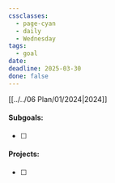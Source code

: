 ```yaml
---
cssclasses:
  - page-cyan
  - daily
  - Wednesday
tags:
  - goal
date: 
deadline: 2025-03-30
done: false
---
```

[[../../06 Plan/01/2024|2024]]
#### Subgoals:
- [ ] 
#### Projects:
- [ ] 